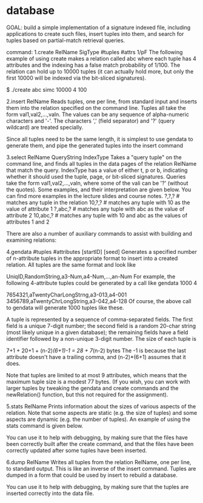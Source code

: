 # database
GOAL: build a simple implementation of a signature indexed file, including applications to create such files, insert tuples into them, and search for tuples based on partial-match retrieval queries.

command:
1.create RelName SigType #tuples #attrs 1/pF
The following example of using create makes a relation called abc where each tuple has 4 attributes and the indexing has a false match probability of 1/100. The relation can hold up to 10000 tuples (it can actually hold more, but only the first 10000 will be indexed via the bit-sliced signatures).

$ ./create  abc  simc  10000  4  100

2.insert RelName
Reads tuples, one per line, from standard input and inserts them into the relation specified on the command line. Tuples all take the form val1,val2,...,valn. The values can be any sequence of alpha-numeric characters and '-'. The characters ',' (field separator) and '?' (query wildcard) are treated specially.

Since all tuples need to be the same length, it is simplest to use gendata to generate them, and pipe the generated tuples into the insert command

3.select RelName QueryString IndexType
Takes a "query tuple" on the command line, and finds all tuples in the data pages of the relation RelName that match the query. IndexType has a value of either t, p or b, indicating whether it should used the tuple, page, or bit-sliced signatures. Queries take the form val1,val2,...,valn, where some of the vali can be '?' (without the quotes). Some examples, and their interpretation are given below. You can find more examples in the lecture slides and course notes.
?,?,?    # matches any tuple in the relation
10,?,?   # matches any tuple with 10 as the value of attribute 1
?,abc,?  # matches any tuple with abc as the value of attribute 2
10,abc,? # matches any tuple with 10 and abc as the values of attributes 1 and 2

There are also a number of auxiliary commands to assist with building and examining relations:

4.gendata #tuples #attributes [startID] [seed]
Generates a specified number of n-attribute tuples in the appropriate format to insert into a created relation. All tuples are the same format and look like

UniqID,RandomString,a3-Num,a4-Num,...,an-Num
For example, the following 4-attribute tuples could be generated by a call like   gendata 1000 4

7654321,aTwentyCharLongStrng,a3-013,a4-001
3456789,aTwentyChrLongString,a3-042,a4-128
Of course, the above call to gendata will generate 1000 tuples like these.

A tuple is represented by a sequence of comma-separated fields. The first field is a unique 7-digit number; the second field is a random 20-char string (most likely unique in a given database); the remaining fields have a field identifier followed by a non-unique 3-digit number. The size of each tuple is

7+1 + 20+1 + (n-2)*(6+1)-1  = 28 + 7*(n-2) bytes
The -1 is because the last attribute doesn't have a trailing comma, and (n-2)*(6+1) assumes that it does.

Note that tuples are limited to at most 9 attributes, which means that the maximum tuple size is a modest 77 bytes. (If you wish, you can work with larger tuples by tweaking the gendata and create commands and the newRelation() function, but this not required for the assignment).

5.stats RelName
Prints information about the sizes of various aspects of the relation. Note that some aspects are static (e.g. the size of tuples) and some aspects are dynamic (e.g. the number of tuples). An example of using the stats command is given below.

You can use it to help with debugging, by making sure that the files have been correctly built after the create command, and that the files have been correctly updated after some tuples have been inserted.

6.dump RelName
Writes all tuples from the relation RelName, one per line, to standard output. This is like an inverse of the insert command. Tuples are dumped in a form that could be used by insert to rebuild a database.

You can use it to help with debugging, by making sure that the tuples are inserted correctly into the data file.

